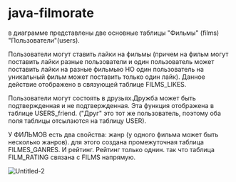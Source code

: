 # java-filmorate
в диаграмме представлены две основные таблицы "Фильмы" (films) "Пользователи"(users).

Пользователи могут ставить лайки на фильмы (причем на фильм могут поставить лайки разные пользователи и один пользователь может поставить лайки на разные фильмыю НО один пользователь на уникальный фильм может поставить только один лайк). Данное действие отображено в связующей таблице FILMS_LIKES.

Пользователи могут состоять в друзьях.Дружба может быть подтвержденная и не подтвержденная. Эта функция отображена в таблице USERS_friend. ("Друг" это тот же пользователь, поэтому оба поля таблицы отсылаются на таблицу USER).

У ФИЛЬМОВ есть два свойства: жанр (у одного фильма может быть несколько жанров). для этого создана промежуточная таблица FILMES_GANRES.
И рейтинг. Рейтинг только однин. так что таблица FILM_RATING связана с FILMS напрямую.


![Untitled-2](https://github.com/OlgaVolynka/java-filmorate/assets/119079339/811a3494-efb3-4388-9706-45fcd954e174)

